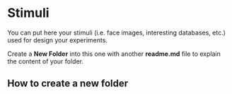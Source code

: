 # Stimuli

You can put here your stimuli (i.e. face images, interesting databases, etc.) used for design your experiments.

Create a **New Folder** into this one with another **readme.md** file to explain the content of your folder.

## How to create a new folder


